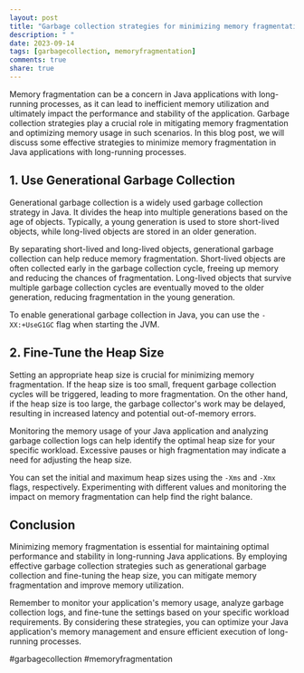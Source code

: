 ```yaml
---
layout: post
title: "Garbage collection strategies for minimizing memory fragmentation in Java applications with long-running processes"
description: " "
date: 2023-09-14
tags: [garbagecollection, memoryfragmentation]
comments: true
share: true
---
```


Memory fragmentation can be a concern in Java applications with long-running processes, as it can lead to inefficient memory utilization and ultimately impact the performance and stability of the application. Garbage collection strategies play a crucial role in mitigating memory fragmentation and optimizing memory usage in such scenarios. In this blog post, we will discuss some effective strategies to minimize memory fragmentation in Java applications with long-running processes.

## 1. Use Generational Garbage Collection

Generational garbage collection is a widely used garbage collection strategy in Java. It divides the heap into multiple generations based on the age of objects. Typically, a young generation is used to store short-lived objects, while long-lived objects are stored in an older generation. 

By separating short-lived and long-lived objects, generational garbage collection can help reduce memory fragmentation. Short-lived objects are often collected early in the garbage collection cycle, freeing up memory and reducing the chances of fragmentation. Long-lived objects that survive multiple garbage collection cycles are eventually moved to the older generation, reducing fragmentation in the young generation.

To enable generational garbage collection in Java, you can use the `-XX:+UseG1GC` flag when starting the JVM.

## 2. Fine-Tune the Heap Size

Setting an appropriate heap size is crucial for minimizing memory fragmentation. If the heap size is too small, frequent garbage collection cycles will be triggered, leading to more fragmentation. On the other hand, if the heap size is too large, the garbage collector's work may be delayed, resulting in increased latency and potential out-of-memory errors.

Monitoring the memory usage of your Java application and analyzing garbage collection logs can help identify the optimal heap size for your specific workload. Excessive pauses or high fragmentation may indicate a need for adjusting the heap size.

You can set the initial and maximum heap sizes using the `-Xms` and `-Xmx` flags, respectively. Experimenting with different values and monitoring the impact on memory fragmentation can help find the right balance.

## Conclusion

Minimizing memory fragmentation is essential for maintaining optimal performance and stability in long-running Java applications. By employing effective garbage collection strategies such as generational garbage collection and fine-tuning the heap size, you can mitigate memory fragmentation and improve memory utilization.

Remember to monitor your application's memory usage, analyze garbage collection logs, and fine-tune the settings based on your specific workload requirements. By considering these strategies, you can optimize your Java application's memory management and ensure efficient execution of long-running processes.

#garbagecollection #memoryfragmentation